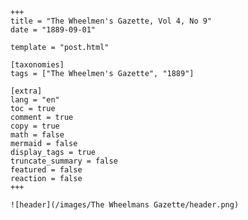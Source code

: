 
    +++
    title = "The Wheelmen's Gazette, Vol 4, No 9"
    date = "1889-09-01"

    template = "post.html"

    [taxonomies]
    tags = ["The Wheelmen's Gazette", "1889"]

    [extra]
    lang = "en"
    toc = true
    comment = true
    copy = true
    math = false
    mermaid = false
    display_tags = true
    truncate_summary = false
    featured = false
    reaction = false
    +++

    ![header](/images/The Wheelmans Gazette/header.png)

    